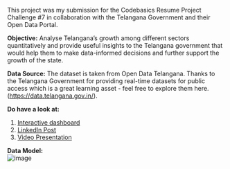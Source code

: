 This project was my submission for the Codebasics Resume Project Challenge #7 in collaboration with the Telangana Government and their Open Data Portal. 

**Objective:** Analyse Telangana’s growth among different sectors quantitatively and provide useful insights to the Telangana government that would help them to make data-informed decisions and further support the growth of the state.

**Data Source:** The dataset is taken from Open Data Telangana. Thanks to the Telangana Government for providing real-time datasets for public access which is a great learning asset - feel free to explore them here. (https://data.telangana.gov.in/).

**Do have a look at:** <br>
1. [Interactive dashboard](https://lnkd.in/dPdTXQN8) <br>
2. [LinkedIn Post](https://www.linkedin.com/posts/nikhilpakhale_codebasicsresumeprojectchallenge-crpc7-opendatatelangana-activity-7113478549403017216-NdnP?utm_source=share&utm_medium=member_desktop) <br>
3. [Video Presentation](https://www.youtube.com/watch?v=YkBhxibExMI)

**Data Model:** <br>
![image](https://github.com/nikhilpakhale/Telangana-Growth-Analysis/assets/139328207/45352452-3ec4-4f90-980c-18cb21a6eb6b)
